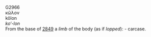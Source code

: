 <body>
  <p>G2966<br>  κῶλον  <br> kōlon  <br><i>ko‘-lon </i><br>From the base of <a href="g2849.htm">2849</a>  a <i>limb</i> of the body (as if <i>lopped</i>): - carcase.<br></p>
 </body>